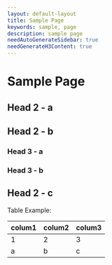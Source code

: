 ```yaml
---
layout: default-layout
title: Sample Page
keywords: sample, page
description: sample page
needAutoGenerateSidebar: true
needGenerateH3Content: true
---
```


# Sample Page

## Head 2 - a

## Head 2 - b

### Head 3 - a

### Head 3 - b

## Head 2 - c

Table Example:

| colum1 | colum2 | colum3 |
|--------|--------|--------|
|1|2|3|
|a|b|c|